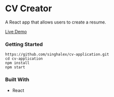 # CV Creator

A React app that allows users to create a resume.

[Live Demo](https://singhalex.github.io/cv-application/)

### Getting Started
```
https://github.com/singhalex/cv-application.git
cd cv-application
npm install
npm start
```
### Built With

* React
